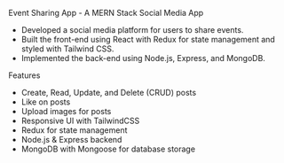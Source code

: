 Event Sharing App - A MERN Stack Social Media App

- Developed a social media platform for users to share events.
- Built the front-end using React with Redux for state management and styled
with Tailwind CSS.
- Implemented the back-end using Node.js, Express, and MongoDB.

Features

- Create, Read, Update, and Delete (CRUD) posts
- Like on posts
- Upload images for posts
- Responsive UI with TailwindCSS
- Redux for state management
- Node.js & Express backend
- MongoDB with Mongoose for database storage

